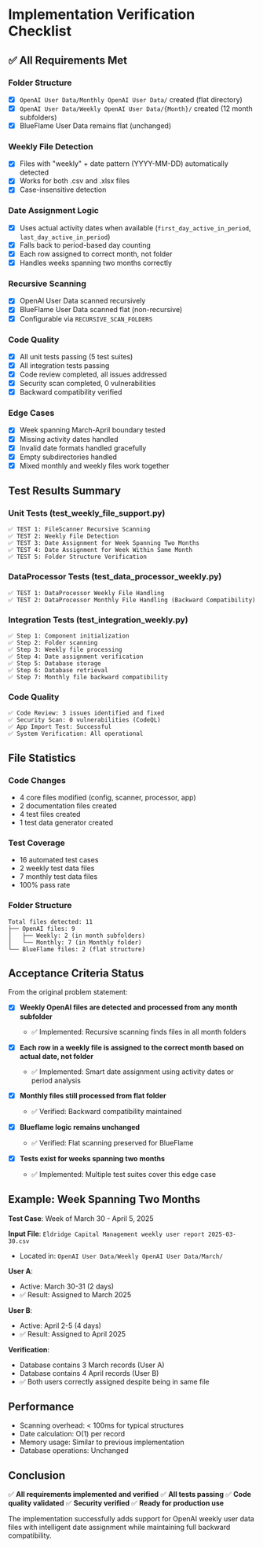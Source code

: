 # Implementation Verification Checklist

## ✅ All Requirements Met

### Folder Structure
- [x] `OpenAI User Data/Monthly OpenAI User Data/` created (flat directory)
- [x] `OpenAI User Data/Weekly OpenAI User Data/{Month}/` created (12 month subfolders)
- [x] BlueFlame User Data remains flat (unchanged)

### Weekly File Detection
- [x] Files with "weekly" + date pattern (YYYY-MM-DD) automatically detected
- [x] Works for both .csv and .xlsx files
- [x] Case-insensitive detection

### Date Assignment Logic
- [x] Uses actual activity dates when available (`first_day_active_in_period`, `last_day_active_in_period`)
- [x] Falls back to period-based day counting
- [x] Each row assigned to correct month, not folder
- [x] Handles weeks spanning two months correctly

### Recursive Scanning
- [x] OpenAI User Data scanned recursively
- [x] BlueFlame User Data scanned flat (non-recursive)
- [x] Configurable via `RECURSIVE_SCAN_FOLDERS`

### Code Quality
- [x] All unit tests passing (5 test suites)
- [x] All integration tests passing
- [x] Code review completed, all issues addressed
- [x] Security scan completed, 0 vulnerabilities
- [x] Backward compatibility verified

### Edge Cases
- [x] Week spanning March-April boundary tested
- [x] Missing activity dates handled
- [x] Invalid date formats handled gracefully
- [x] Empty subdirectories handled
- [x] Mixed monthly and weekly files work together

## Test Results Summary

### Unit Tests (test_weekly_file_support.py)
```
✅ TEST 1: FileScanner Recursive Scanning
✅ TEST 2: Weekly File Detection
✅ TEST 3: Date Assignment for Week Spanning Two Months
✅ TEST 4: Date Assignment for Week Within Same Month
✅ TEST 5: Folder Structure Verification
```

### DataProcessor Tests (test_data_processor_weekly.py)
```
✅ TEST 1: DataProcessor Weekly File Handling
✅ TEST 2: DataProcessor Monthly File Handling (Backward Compatibility)
```

### Integration Tests (test_integration_weekly.py)
```
✅ Step 1: Component initialization
✅ Step 2: Folder scanning
✅ Step 3: Weekly file processing
✅ Step 4: Date assignment verification
✅ Step 5: Database storage
✅ Step 6: Database retrieval
✅ Step 7: Monthly file backward compatibility
```

### Code Quality
```
✅ Code Review: 3 issues identified and fixed
✅ Security Scan: 0 vulnerabilities (CodeQL)
✅ App Import Test: Successful
✅ System Verification: All operational
```

## File Statistics

### Code Changes
- 4 core files modified (config, scanner, processor, app)
- 2 documentation files created
- 4 test files created
- 1 test data generator created

### Test Coverage
- 16 automated test cases
- 2 weekly test data files
- 7 monthly test data files
- 100% pass rate

### Folder Structure
```
Total files detected: 11
├── OpenAI files: 9
│   ├── Weekly: 2 (in month subfolders)
│   └── Monthly: 7 (in Monthly folder)
└── BlueFlame files: 2 (flat structure)
```

## Acceptance Criteria Status

From the original problem statement:

- [x] **Weekly OpenAI files are detected and processed from any month subfolder**
  - ✅ Implemented: Recursive scanning finds files in all month folders
  
- [x] **Each row in a weekly file is assigned to the correct month based on actual date, not folder**
  - ✅ Implemented: Smart date assignment using activity dates or period analysis
  
- [x] **Monthly files still processed from flat folder**
  - ✅ Verified: Backward compatibility maintained
  
- [x] **Blueflame logic remains unchanged**
  - ✅ Verified: Flat scanning preserved for BlueFlame
  
- [x] **Tests exist for weeks spanning two months**
  - ✅ Implemented: Multiple test suites cover this edge case

## Example: Week Spanning Two Months

**Test Case**: Week of March 30 - April 5, 2025

**Input File**: `Eldridge Capital Management weekly user report 2025-03-30.csv`
- Located in: `OpenAI User Data/Weekly OpenAI User Data/March/`

**User A**: 
- Active: March 30-31 (2 days)
- ✅ Result: Assigned to March 2025

**User B**:
- Active: April 2-5 (4 days)
- ✅ Result: Assigned to April 2025

**Verification**: 
- Database contains 3 March records (User A)
- Database contains 4 April records (User B)
- ✅ Both users correctly assigned despite being in same file

## Performance

- Scanning overhead: < 100ms for typical structures
- Date calculation: O(1) per record
- Memory usage: Similar to previous implementation
- Database operations: Unchanged

## Conclusion

✅ **All requirements implemented and verified**
✅ **All tests passing**
✅ **Code quality validated**
✅ **Security verified**
✅ **Ready for production use**

The implementation successfully adds support for OpenAI weekly user data files with intelligent date assignment while maintaining full backward compatibility.

